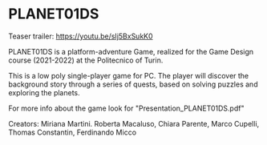 # PLANET01DS
Teaser trailer: https://youtu.be/sIj5BxSukK0

PLANET01DS is a platform-adventure Game, realized for the Game Design course (2021-2022) at the Politecnico of Turin.

This is a low poly single-player game for PC. The player will discover the background story through a series of quests, based on solving puzzles and exploring the planets.

For more info about the game look for "Presentation_PLANET01DS.pdf"

Creators: Miriana Martini. Roberta Macaluso, Chiara Parente, Marco Cupelli, Thomas Constantin, Ferdinando Micco
